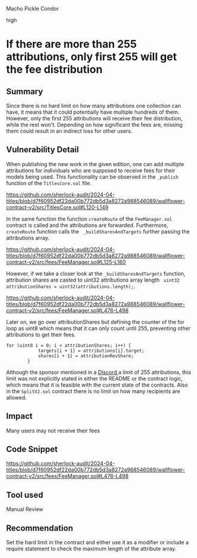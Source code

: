 Macho Pickle Condor

high

# If there are more than 255 attributions, only first 255 will get the fee distribution

## Summary
Since there is no hard limit on how many attributions one collection can have, it means that it could potentially have multiple hundreds of them. However, only the first 255 attributions will receive their fee distribution, while the rest won't. Depending on how significant the fees are, missing them could result in an indirect loss for other users. 

## Vulnerability Detail
When publishing the new work in the given edition, one can add multiple attributions for individuals who are supposed to receive fees for their models being used. This functionality can be observed in the `_publish `function of the `TitlesCore.sol` file.

https://github.com/sherlock-audit/2024-04-titles/blob/d7f60952df22da00b772db5d3a8272a988546089/wallflower-contract-v2/src/TitlesCore.sol#L120-L149

In the same function the function `createRoute` of the `FeeManager.sol` contract is called and the attributions are forwarded. 
Furthermore, `createRoute` function calls the ` _buildSharesAndTargets` further passing the attributions array. 

https://github.com/sherlock-audit/2024-04-titles/blob/d7f60952df22da00b772db5d3a8272a988546089/wallflower-contract-v2/src/fees/FeeManager.sol#L125-L160

However, if we take a closer look at the `_buildSharesAndTargets` function, attribution shares are casted to uint32 attributions array length ` uint32 attributionShares = uint32(attributions.length);`.

https://github.com/sherlock-audit/2024-04-titles/blob/d7f60952df22da00b772db5d3a8272a988546089/wallflower-contract-v2/src/fees/FeeManager.sol#L476-L498

Later on, we go over attributionShares but defining the counter of the for loop as uint8 which means that it can only count until 255, preventing other attributions to get their fees. 

```solidity
for (uint8 i = 0; i < attributionShares; i++) {
            targets[i + 1] = attributions[i].target;
            shares[i + 1] = attributionRevShare;
        }
```


Although the sponsor mentioned in a [ Discord ](https://discord.com/channels/812037309376495636/1231982888266895372/1232612650173599807)a limit of 255 attributions, this limit was not explicitly stated in either the README or the contract logic, which means that it is feasible with the current state of the contracts. Also in the `SplitV2.sol` contract there is no limit on how many recipients are allowed. 

## Impact
Many users may not receive their fees 

## Code Snippet
https://github.com/sherlock-audit/2024-04-titles/blob/d7f60952df22da00b772db5d3a8272a988546089/wallflower-contract-v2/src/fees/FeeManager.sol#L476-L498

## Tool used

Manual Review

## Recommendation
Set the hard limit in the contract and either use it as a modifier or include a require statement to check the maximum length of the attribute array.